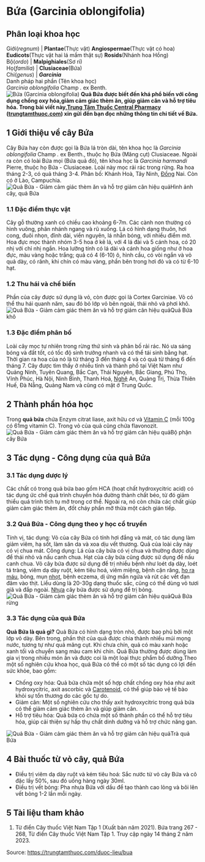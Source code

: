 # Bứa (Garcinia oblongifolia)

Phân loại khoa học  
---  
Giới(_regnum_) |  **Plantae**(Thực vật) **Angiospermae**(Thực vật có hoa) **Eudicots**(Thực vật hai lá mầm thật sự) **Rosids**(Nhánh hoa Hồng)  
Bộ(_ordo_) | **Malpighiales**(Sơ ri)  
Họ(_familia_) | **Clusiaceae**(Bứa)  
Chi(_genus_) | **_Garcinia_**  
Danh pháp hai phần (Tên khoa học)  
_Garcinia oblongifolia_ Champ _._ ex Benth.  
![Bứa \(Garcinia oblongifolia\)](https://trungtamthuoc.com/images/others/cay-qua-bua-0-0884.jpg)
**Quả Bứa được biết đến khá phổ biến với công dụng chống oxy hóa,giảm cảm giác thèm ăn, giúp giảm cân và hỗ trợ tiêu hóa. Trong bài viết này,[Trung Tâm Thuốc Central Pharmacy](https://trungtamthuoc.com/ "Trung Tâm Thuốc Central Pharmacy") ([trungtamthuoc.com](https://trungtamthuoc.com/ "trungtamthuoc.com")) xin gửi đến bạn đọc những thông tin chi tiết về Bứa.**
##  1 Giới thiệu về cây Bứa
Cây Bứa hay còn được gọi là Bứa lá tròn dài, tên khoa học là _Garcinia oblongifolia_ Champ _._ ex Benth., thuộc họ Bứa (Măng cụt) Clusiaceae. 
Ngoài ra còn có loài Bứa mọi (Bứa quả đỏ), tên khoa học là _Garcinia harmandi_ Pierre, thuộc họ Bứa - Clusiaceae. Loài này mọc rải rác trong rừng. Ra hoa tháng 2-3, có quả tháng 3-4. Phân bố: Khánh Hoà, Tây Ninh, [Đồng](https://trungtamthuoc.com/hoat-chat/dong "Đồng") Nai. Còn có ở Lào, Campuchia.
![Quả Bứa - Giảm cảm giác thèm ăn và hỗ trợ giảm cân hiệu quả](https://trungtamthuoc.com/images/item/cay-bua-5.jpg)Hình ảnh cây, quả Bứa
### 1.1 Đặc điểm thực vật
Cây gỗ thường xanh có chiều cao khoảng 6-7m. Các cành non thường có hình vuông, phân nhánh ngang và rũ xuống. Lá có hình dạng thuôn, hơi cong, đuôi nhọn, đỉnh dài, viền nguyên, lá nhẵn bóng, với nhiều điểm mờ. Hoa đực mọc thành nhóm 3-5 hoa ở kẽ lá, với 4 lá đài và 5 cánh hoa, có 20 nhị với chỉ nhị ngắn. Hoa lưỡng tính có lá dài và cánh hoa giống như ở hoa đực, màu vàng hoặc trắng; quả có 4 (6-10) ô, hình cầu, có vòi ngắn và vỏ quả dày, có rãnh, khi chín có màu vàng, phần bên trong hơi đỏ và có từ 6-10 hạt.
### 1.2 Thu hái và chế biến
Phần của cây được sử dụng là vỏ, còn được gọi là Cortex Garciniae. Vỏ có thể thu hái quanh năm, sau đó bỏ lớp vỏ bên ngoài, thái nhỏ và phơi khô.
![Quả Bứa - Giảm cảm giác thèm ăn và hỗ trợ giảm cân hiệu quả](https://trungtamthuoc.com/images/item/cay-bua-1.jpg)Quả Bứa khô
### 1.3 Đặc điểm phân bố
Loài cây mọc tự nhiên trong rừng thứ sinh và phân bố rải rác. Nó ưa sáng bóng và đất tốt, có tốc độ sinh trưởng nhanh và có thể tái sinh bằng hạt. Thời gian ra hoa của nó là từ tháng 3 đến tháng 4 và có quả từ tháng 6 đến tháng 7. Cây được tìm thấy ở nhiều tỉnh và thành phố tại Việt Nam như Quảng Ninh, Tuyên Quang, Bắc Cạn, Thái Nguyên, Bắc Giang, Phú Thọ, Vĩnh Phúc, Hà Nội, Ninh Bình, Thanh Hoá, [Nghệ](https://trungtamthuoc.com/hoat-chat/nghe "Nghệ") An, Quảng Trị, Thừa Thiên Huế, Đà Nẵng, Quảng Nam và cũng có mặt ở Trung Quốc.
##  2 Thành phần hóa học
Trong **quả bứa** chứa Enzym citrat liase, axit hữu cơ và [Vitamin C](https://trungtamthuoc.com/hoat-chat/vitamin-c "Vitamin C") (mỗi 100g có 61mg vitamin C). Trong vỏ của quả cũng chứa flavonozit.
![Quả Bứa - Giảm cảm giác thèm ăn và hỗ trợ giảm cân hiệu quả](https://trungtamthuoc.com/images/item/cay-bua-2.jpg)Bộ phận cây Bứa
##  3 Tác dụng - Công dụng của quả Bứa
### 3.1 Tác dụng dược lý
Các chất có trong quả bứa bao gồm HCA (hoạt chất hydroxycitric acid) có tác dụng ức chế quá trình chuyển hóa đường thành chất béo, từ đó giảm thiểu quá trình tích tụ mỡ trong cơ thể. Ngoài ra, nó còn chứa các chất giúp giảm cảm giác thèm ăn, đốt cháy phần mỡ thừa một cách gián tiếp.
### 3.2 Quả Bứa - Công dụng theo y học cổ truyền
Tính vị, tác dụng: Vỏ của cây Bứa có tính hơi đắng và mát, có tác dụng làm giảm viêm, hạ sốt, làm săn da và xoa dịu vết thương. Quả của loài cây này có vị chua mát.
Công dụng: Lá của cây bứa có vị chua và thường được dùng để thái nhỏ và nấu canh chua. Hạt của cây bứa cũng được sử dụng để nấu canh chua. Vỏ cây bứa được sử dụng để trị nhiều bệnh như loét dạ dày, loét tá tràng, viêm dạ dày ruột, kém tiêu hoá, viêm miệng, bệnh cặn răng, [ho ra máu](https://trungtamthuoc.com/bai-viet/ho-ra-mau "ho ra máu"), bỏng, mụn [nhọt](https://trungtamthuoc.com/bai-viet/nhot "nhọt"), bệnh eczema, dị ứng mẩn ngứa và rút các vết đạn đâm vào thịt. Liều dùng là 20-30g dạng thuốc sắc, cũng có thể dùng vỏ tươi giã và đắp ngoài. [Nhựa](https://trungtamthuoc.com/hoat-chat/nhua "Nhựa") cây bứa được sử dụng để trị bỏng.
![Quả Bứa - Giảm cảm giác thèm ăn và hỗ trợ giảm cân hiệu quả](https://trungtamthuoc.com/images/item/cay-bua-3.jpg)Quả Bứa rừng
### 3.3 Tác dụng của quả Bứa
**Quả Bứa là quả gì?** Quả Bứa có hình dạng tròn nhỏ, được bao phủ bởi một lớp vỏ dày. Bên trong, phần thịt của quả được chia thành nhiều múi mọng nước, tương tự như quả măng cụt. Khi chưa chín, quả có màu xanh hoặc xanh tối và chuyển sang màu cam khi chín. Quả Bứa thường được dùng làm gia vị trong nhiều món ăn và được coi là một loại thực phẩm bổ dưỡng.Theo một số nghiên cứu khoa học, quả Bứa có thể có một số tác dụng có lợi đến sức khỏe, bao gồm:
  * Chống oxy hóa: Quả bứa chứa một số hợp chất chống oxy hóa như axit hydroxycitric, axit ascorbic và [Carotenoid](https://trungtamthuoc.com/hoat-chat/carotenoid "Carotenoid"), có thể giúp bảo vệ tế bào khỏi sự tổn thương do các gốc tự do.
  * Giảm cân: Một số nghiên cứu cho thấy axit hydroxycitric trong quả bứa có thể giảm cảm giác thèm ăn và giúp giảm cân.
  * Hỗ trợ tiêu hóa: Quả bứa có chứa một số thành phần có thể hỗ trợ tiêu hóa, giúp cải thiện sự hấp thụ chất dinh dưỡng và hỗ trợ chức năng gan.


![Quả Bứa - Giảm cảm giác thèm ăn và hỗ trợ giảm cân hiệu quả](https://trungtamthuoc.com/images/item/cay-bua-4.jpg)Trà quả Bứa
##  4 Bài thuốc từ vỏ cây, quả Bứa
  * Điều trị viêm dạ dày ruột và kém tiêu hoá: Sắc nước từ vỏ cây Bứa và cô đặc lấy 50%, sau đó uống hàng ngày 30ml.
  * Điều trị vết bỏng: Pha nhựa Bứa với dầu để tạo thành cao lỏng và bôi lên vết bỏng 1-2 lần mỗi ngày.


##  5 Tài liệu tham khảo
  1. Từ điển Cây thuốc Việt Nam Tập 1 (Xuất bản năm 2021). Bứa trang 267 - 268, Từ điển Cây thuốc Việt Nam Tập 1. Truy cập ngày 14 tháng 2 năm 2023.




Source: https://trungtamthuoc.com/duoc-lieu/bua